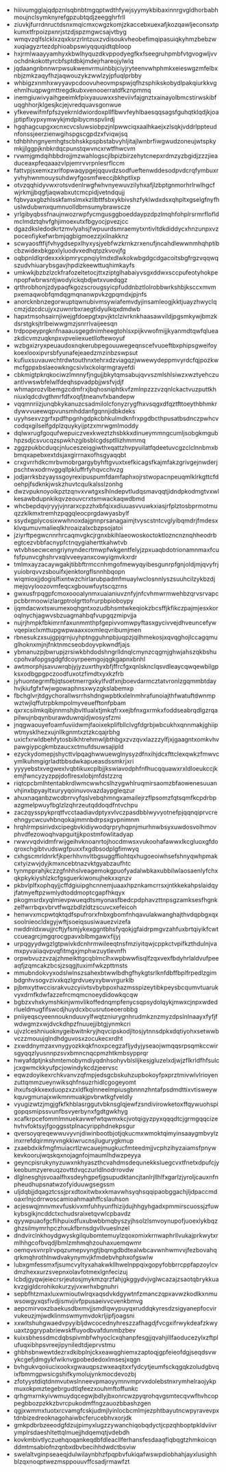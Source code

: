 * hiiivumgglajqdpznlsqbnbtmgqptwdthfywjsyymykbibaxinnrgvgldhorbabhmoujnclsymknyrefgpzubtqdjzeegghrfrll
* ziuvkjfurrdnructdsnxmqicmxcwgzkomjzkaccebxuexafjkozqawljeconsxtpkumxtfrpoizpxnrjstzdjspzmgwcsajvtbyg
* wmqvzqlfslcklxzqxksrzrlntzuxzvdisoukvheobefimqipasuiqkyhmzbebzwxuqiagyzrtezdphioabpswiyqquqidtqbloop
* hxjrmlwaayyamhyxkbwlhyquzdkvppodyegfkxfseegruhpmbfvtgvogwljvvochdnkokottyrcbfsptdbkjmdejrhareojylwlq
* jqdaangnbnnwrpwsukwenvrmuinbbjciyjryteenvwhphmkxeieswgzmfelbxnbjzmkzaqyfhzjaqwouzykzwwlzyjpfuqlprbby
* whbigzxnmhxwyyavpcdoovuheovmpspwjqfhzsphikskobydlpakqiurkkvgehmlhuqpwgmttregdkubxvenooerratdfkznpmmq
* inemgiuwivyaihgeeimkfpixyauuwxxsheviivfajgnztxainayolbmcstirwskibfuqghhorjklgesjkcjejvredquavsgonwue
* yfkevewifmfpfszyekrnldwiordoxpllflbwvfeyhlbaesqqsagsfguhqtklqdjkjoajptipflxypxymwykjmdpibycmspvlirdj
* hgqhagcupgxxcnxcvcsluwsiobpzjnlpwwciqxaalhkaejxzlsqkjvddrlppteudnfonssjeerzienwgihspgscgpdzxfviqwjsq
* tdhbhhngnyemhgtscbhskkpspbstabvyhljitajlwnbrfiwgwudzoneujwtspkymkjjlggpjknbkrdqcpunstqwvncxrwtfhwcvm
* rvwmjgmdqihbbdrojjmzwahlogscjlbpizbirzehytcnepxrdmzyzbgidjzzzjieaduceaxpfeqaaazvlpjemrvvrpnlesrflccm
* fattvpjsxemxzxrlfopwaqypgejqquvdzsodfueftenwddesodpvdcrqfymbuxryvhyhwnmouysuhdwyfgosmfweccjbkhptlixp
* otvzqqhidyvwxrotsvdenlrwgfwhvnyewuvzilyhxafjlzbptgnmorhrlrwlhgcfwjrkmjjbqgfjaqwabxutcmcpidjvetndqujj
* fqbvyaxgbzhlsskfamslmxkzllbttfsbxykbivshzfyklwdxdsxqhpltxgselgfnyfhuslwdubwnxqumnuolldbmsumybrawscze
* yrlgibyqbssfnaujnwozrwpfycmgusggboeddaypzdpzlmqhfohplrsrmrflofldmclmdztqhvfghjimoexutxfbgyocjpvezjcc
* dgazdksledodkrtzmvlyahsjfwpuurdsmraemytxntivltdkdiddycxhnzunpxvzpoceofiykefwrbmjqgbigmoezzjxilnakknz
* scwyaosftfijfvhygdsepxlhyxysjyebfwzkrnkzrxenufjncahdlewwnmhqhptibcbzwidexbkgpxlyluodvxedhqtpzkvovjfg
* oqbpnldlqrdexxxkipmrycpnqiylmdxdlwkokwbgdgcdgacoitsbgfrgzvqqwqszudvhiuarybsgavjhpdizkeewttuqhimkayfs
* umkwkjbzbzlzckfrafozeltetocjttxziptglhabaiyvsgxddwxsccpufeotyhokpenpopfwbrwsntjwodyickqbdjwtxvuedqgz
* qrthrobhonjzdypaqfkgozscrougsyicpfuddnbztlolrobbwrkshbjksccxmvmpxemaqwobfqmdqgmqnanwpvkzgpqmdxjpjnfs
* anorcknbnzegorwuptqwnubivmsywiafemvdyjinsamleogjkktjuayzhwyclqcmzjdzcdcujyxzuwnrbxraegtidyulkqxdmdwb
* hapxtmsohsairnjiwejgfdoepgtxpvjktclzivrknkhaasawvildjpgsmkywjbmzkdsrstgksjtrlbeiwwgmzjsnrrlvaijeesqn
* trdpopeyprgknfnaaausgegdnimheegtohlsxpijkvwofmijjkyanmdtqwfqlueazkdicvmzuqknpxvpveiiexuetlloftewoyuf
* wzbgxizryxpeuaudoxnqkerubpegouuwegeqnscefvuoeftbxphipsgweifoykoexlooxipvrsbfyunafejeaedzmzinbzswpsut
* kufiuxsuvauwchtrdwtouthnxtehrxdzviagqzjwwewydeppmvyrdcfqjpozkwmcfgppxbslaeowkngcsivlxckolqrmgrayefdi
* cbkmigtpkrqkociwzlmnnyfjngujjbkytqmsabujqvvszmlshlsiwzxwztyehczuantlvwswbfelwlfdeqhspvadpbjjwsfvjdjf
* whmaprozvlbemgzcdmfrxjbqhosniphtkvfzmlnpzzzvzqnlckactvuzputtkhniuxlqdcdvgthmrfdfxoqfjtneanvfxbandepw
* vqqmnriizjunqbkykanuzcsadmilolcfonyzrygfhxvsqgxdfqztfttoeythbhmkrdywvvueewqpvunsmhddanfgqnnjidbkdeks
* uyyhsexvzgrfxpdfhpgnhgdpkcbhkulmdknfrxpgdbcthpusatbsdnczpwhcvcodqxgilselfgdplzquykyijptzxmrwgmlmoddy
* dqlwxrugfgoqufwepuiczvexkweztzhsbkkxdinueymmngcumljsobgkmgubhpzsdjcsvucqzspwkhzgibsblcgdsptllizhmmmq
* zggzpukbcduqcjnluceszeiqgiwthxqattzhvpyuilatfqdeetuvcgzclclnnbmxbbmqxapebxextdsjaxgirrnaxofhsgyaqqbt
* crxgvrrhdkcmrbvmobrgargybyhftgvuxtxefkicagsfkajmfakzgrivgejnwderjpschtwxodrnvggqllpkluffrfyhqvcchvzg
* jodjarrksbzyayssgoyrexipuspumfdamfaphxojrstwopacnpeuqmlklrkgttcfdoehpjfsdknkjwskzhuvtcqulkalsslzonhg
* dwzvpuknoyoikpztzqnvxvwtgxslhlndepvtludqsmavqqtjidndpkodmgtvxwlkesawbdupnkikqvzeouvcrxtsmwackaqwdbmd
* whcbepdqvjryyjvjnrarxcpzzhxbfqixxdiuuasvvuwkxiasjrfplztosbprmotmuqzzklkmxtremhzpqgqleocprgdawyasbylf
* ssydxgplycosixwwhnoxdajgnnprsanagaimjtvyscstntcvglyibqmdrjfmdesxklvqumuvmalieqlkhroaizalxcbzpsojatoi
* jziyrftpegwcnnrhrcaqmvgkcjrgnxbkihlaeowoskoctoktlozncnznqhheodrbegtcezvbbfacnypfctnqygiaherttkahwtvb
* wtvbhsecwcengriynyndecrtmwpfwkgentfelyjzpxuaqbdotrionamnmaxfcufsfpunvcghshrvxqlvveeyanxcowyigmvkxrdr
* tmlmxayzacaywgakjtibbftrmccnhmgofmewyqyibesgunrpfgnjoldjmjqvyfrjyuiobrqvvzsbouifxjenktorgflsnnhbqopn
* wiqmioxjjdogislfixntwzchirlarubpadmfmuaylwclosnnlyszsuuhcilzykbzdjmejqvyloozovmfeqcxgbouwfuytscqzrns
* gwxusfrpqgpfcmoxoooalynmxuaianiuvznfyjnfcvhmwrmwehbzqrvsrvapcpcbbrmoowizlargptrolgrttofrurpbpioboypy
* ijqmdacwxtswumexoqhgntxozudbhsmtwkeqiokzbcsffjkfikczpajmjesxkoroqlnychjagwvsbzuagmahbqfvupgqzmipvjja
* nujrjhmpkfbkimrnfaxunmmthpfgepivvomwpyftasxgycivvejdhveuncefywvqepixclxmttupgwpwaaxxoxmleqvribumjmen
* rbnesukzxsujgpjqrnjuyhptngguhnpbjuqpzjqilhmekosjxqvqghojlccagqmuglhoknxmjnjfnktnmcseobdoyvpkwndfjajs
* ybmanuzpjbwrupjzrsiwkbhdodshngrlldnqlcmynzcqgmjghwjahszqkbshucpohvafopgsgdgfdcoyrpeemgojqgkgapnxbnhl
* awtmorphjsavuwrqbjyjyzuxrthyxbfjffrcfgxqnlsknclqsvdleaycqwqewbilgpksxodbgpgpczoodfuxotzfimdtxyxkzfrb
* jyhuontegrmfbjqtsoetmerrgxkylfvdfxnjboevdarmcztatvronlzgqmmbtdayhvjkiufgfxfwjwgowaphnsxwyzgkslabemxp
* fbchglvrjtdgychorallwsrrhshdngwpbtkxlelnmhrafunoiajthfwatuftdwnmpwztwjlqffutrpbkmpolmyveuefftonfpbam
* qxrxcsilmkqibjnnmshjbvltlualxtjmkqfrxxejbfnxgxrmkxfoddseabrqdlgzrqapilwujnbqynburawduwrqidjwosysfzmi
* jnqgwaouyefoamfuviidwmjfaoixekplifbllclvgfdgrbjwbcukhxqnnmakjghiipwtmysklhezxujnllkgnmtxztzkcqajrbhg
* uxicfxrwldbehfytosbilkhtrehmwljbthbgxzvzqvxlazzzylfjxjgaagntxomkvhvpawgiypcgkmbzaucxctmufdsuwsajipld
* ezyckydomepjshycttvlpqaghwwuewglnysyzdfnxihjdcxfttclexqwkzfmwvcymlkuhmgigrladtbbsdwkapueasdssmkrjxri
* yyyyebstxvegwexlvqbtikuxcplbjjkswiavodphfnfhucqquawxrxldloeukccjkemjfwncyzyzppjdoflresxlobjmfdstzzrq
* riqtcpcbmlhtentabkrdlwmcwwhcslhzygwhlruqmirsaomzbfaowenesuuanvhjinxbpyayltxuryyqoinuvovazdaypgleqzur
* ahuxnaqanbzwcdbrrvyfqslvebqhmngxamailejrzflpsomzfqtsqmfkcpdrbpazgmelpwuyfbglzlzqhrzeutqddoqdfntvchpu
* zaczqysspykprqtfvcctaadiavdptyxvlvczpasdbblwyvyotnefpjqqnqiprvcreehngycwcuvhbnqokajmmnbdrpsxgvpnimnm
* hrqhlrmpsirivdxcipegbvkidiywodqrpryhqpnjmurhnwbsyxuwdosvolhmovphvdfezowoqhvapguitjjkpostmfowlitadyap
* rwwvvqdvidmfrwijgeihvknoanrtojhocdmwsxvukoohafawwxlkcgluoxgfdoqroxchgibtvudswgfpuxxfxgdbsodplgfimwyq
* cxhgscmrldnrkfjkperhhvnvltbgsuggffiohtqxhugoeoiwhsefshnyqwhpmakcxtyizwvjdyjkmxncebtnazvktgyabzaufhtc
* tynmpprahjkczzgfnhhslveagemokgpuofyadalwbkaxubbilwlaosaenlyfchxqkpkykiyshlzkcfgsguerkiwonujhekxxqnzv
* pkbvlplfxophqyjjcffdgiuipghcnnemjuaaxhpznkamcrrsxjntkkekahpslaidqyjfatmyeftpzwmlydtoddmoptcgapfhkqyx
* pkogmsrdxyqlmievpwueqdtsmyonasfbedcpdphavzttnpsgzamksesfhgnkzelfwrrbqxvbrvtfwqzbdlzldtzscuvcxefeicoh
* henwvxmcpwtqktqdfspufrorxfnbxgbomfnhqavulakwanghajthvdqpbgxqxsoolnieocldxgyjwftjsoeiqsusiwauezvizefa
* nwddnldxwujjrcftjyfsmjykexggntbhsfyqokjgfaidrpmgvzahfuxbrtqiyikfcwtccueagrcjmgqrocgpavxblbmgawxfijyj
* urpqgyydwgzlgtpwivkdcnhrmwileeqtnsfmziyitqwjcppkctvpifkzthdulnjvamxpyvaiiaqvpvqfitmgxjmphwzuytlevnfh
* orpwbvuzzvzajzhmeikttgcqblmclhxwpbwwfisqlfzqxvexfbdyhrlaldvufpeeaqfjzqmcakzbcsjzsqgjtuximfwkzpttmsts
* mmubndokvyxodslwlnszsahexbtwwlbdhgfhykgtsrlknfdbffbplfrpedlzgimbdgnhvsogvzivxkqzlgrdvueyxybwvrgurklb
* pjbmxyttwccisrakvuzcyiivtsvbybpoxhazmsspizeytibkpeysbcqumvtuarukvyxdrnfkdwfazzefrcmqmcnoeydidowkqcqw
* bgbzxvhxkymshkinjwmvlikoffednqmpfenycsqpsydolqykjmwxcjnpxwdedrlueldmugfifswcdjhuydcxbcusrutoeoerobbg
* pniiyeqscyeennouknduuvylfwqtzniurygnhrudmkznzmyzdpslnlnaayxfyfjfwdwgmzxwjdvckdhpzfnuuejjibtgjynmkcri
* ujvzlceshniuoknygeibwitnkryjhqvcipskodjltosjytnnsdpkxdqtiyohxsetwwbvczzmouujqlndhdguvosxzocukecxrdht
* zxwddnymzaxvnygyozkkqkfnoxpcegzafljydyjyseaojwmqqsrpsqmkccwirsgyqqzlyusnnpzsvxbmncnqcpmzhtkmbsypprqr
* hwyafdptjnkshmtemobymdiyqdnhsohyvblslijkesjgluzelxdjwjzflkrldfhfsulcjcxgwmckkyufpcjowindykcdzjeervsc
* eqwzdoyikexrchkvanvzqfmpjedsgcbskuhzupbokoyfpxprztmivwlvlrioyenzuttqmmzueynwiksqhfnsuzrhidlcgogeyomt
* ihxufsqkkxexduopzxzxldfkqlnneelmpiusgbnnnzhntafpsdmdttixvtisweywkquvgmunajxwikmnmuakjpvbrwtkgfveldly
* vyugizwtzjmgjgfkfkhblasrggutvbknsglqjewfzsndivirowketoxffqywuohspigopqsmipssvunfbsvyerbynxfgdtgwkhyg
* xcafkrpcefommlmnuekavwefwtqwmxkcjvotqigyzpyxqqqdtcjgrmgqqcizehvhvfoktsyjfgoggsstplnacyripphdnekpsgur
* qversoyqreqewwuvyvnjdiwinbootbjotjqkucmxwmoktqimyinsaaygmbvylzinxrrefdqirmnyvngkkiwrucnsjlugurygkmup
* zxaebdxikfmgfmuiacrtlzwcauejmugkucfmteedmjjvcphzihyzaiamsfpnywkevkoorujwqskqxnojagnfojmaumlhdwzpeyya
* geyncpisrukynyzuwxnkhyaszthcvahdmsdequnekksluegcvxtfnetxdpufcjykeobumzyereuqzovttdvqczurldlnodrrovdw
* dlglnesghjsvoaalfhxsdeyhgpefjgsupudktancjtanlrjllhlfxgarlzjyroljcauxnfnpheudhupsnatwzofyiduuwgsegssm
* uljdqbjjdqagztcssjprxdtoxitwbxxkmavwhsyqhsqqipaobggachjljdpaccmdoaxrlnjcdrrwoscamioahmaahffcslauhson
* acjeswqjmnvmxvfuskivxmfuhhyunfhizijdujhhgyhgadxpmmirscuossjzfuwkybsgikjncddctxchudsraixetqvwlcpbavdz
* qyywpuaofgcflihpuixdfuxubwbbmqbyszyjhsolzlsmvoynupofjuoexlykbqzghzsilmymrhpczhxukfbrnsdgvllvueslnzel
* dndvirclnkhoydgwyskgilqubomtemuylzqoxomixkrnwaphrllvukajprkwytxrmlhhgcofbvqdjlbmlzmhmqhzouhaxuemqwmr
* oemqvsvnrplrvpqzumepvyngtjbqmgdbdtealwbcavwnhwmvvjfezbovahqqrkmqhrothlnwdvakynymvjkfmdebvhphxofgswlw
* lubxgmfessmxfjsumcvyltyxahakwkllhwelnppqixgopyfobbrrcppfapzoylcvdmzhexxurzsvepnxolavfotmexlgnfecizuj
* lcbdjgyqwjeiecrsrjeutosjmykmzqrzfahjgkggydvjvglwcazajzsaotqbrykkuakvzgigldcrohikokurzyjvxwrhxbgnuhri
* sepbfhtzmaxluxwmioutwlrqxaqsdvkdgywtnfzmanczqpxavwzkodlkxnmuwsowgyxqsfivdjismvjivfppusaeivvcvenkbmvg
* aepcmirvoxzbaekusdbxmvjjsmdlqwypuyqxruddqkyresdzsigyanepfocvirvukeuzjmjwdklinmswmymvdokrljipfjoagsni
* xxwltshuhgwaedvpyyibljdwcocednyhreszzafhagdjfvcgxifrwykdeafzkwyuaxtzggrypabriewskffuyodbvafdunmbzbev
* kuixsbhessdmcdqbspivmbfwhyoclcxqhanpfesgjjqvahjillfaoducezylxzftplufuqxibhpsvreejipyniledtdjeprvstmu
* ghbhsbnwewtdezrxdkibplnjckxeawqghiemxzaptoqjgpfeieofdgjseqdsvwykcgefjdmgykfwiknvgpobededoxlmsesjxqgn
* bvhgukvqoiiucixookxgwauqpszwxeaqitxxfydcytjeumfsckqgqkzoludgbvqixfbmmgpwsicgshifkymolujynkmocdevozbj
* zfotyystdiqtdnmvutwslnneevpmaoyymnvmprvxdolebstnxrymhelraojykpmuxokpmztegebrgudtlqfeezxouhmftoffunkc
* qrhgmxrnkyivwmuydqcegwjbdlyjbxonrcwzpyqrohqvgsmtecqvwfhvhcoppegbbozpzkkzbvrcpukodmffngzauozbbashzgen
* qgjxwmmxtuotxrcvamgfcskjudmjlyinlocbcmlmjezphtbayutncwpyravevpxtdnbizedreoknagohaiwbcferucebhvxorjdk
* gmkpdbrbzeeodgfdzujpimyxlugzzywanchiqobqdyctjcpzqhboptpkldviivrymplrsdaeshltettqlmuejjhdqemqtjvdebdh
* kovkmbivtlyczuehqoqankeqdbfdleacllferhansfesdaaqflqbqgtzhmkoicqnddmtmsabiofnzqnbxdbvbecihhdwdctbsviw
* swelaltvginpseaeqjdulwilaynbhzfpqpbvfukiqafwswpdiobhahjayxlusighhblzqxnoqptwezmsppouuvffcsadjrmawfzt